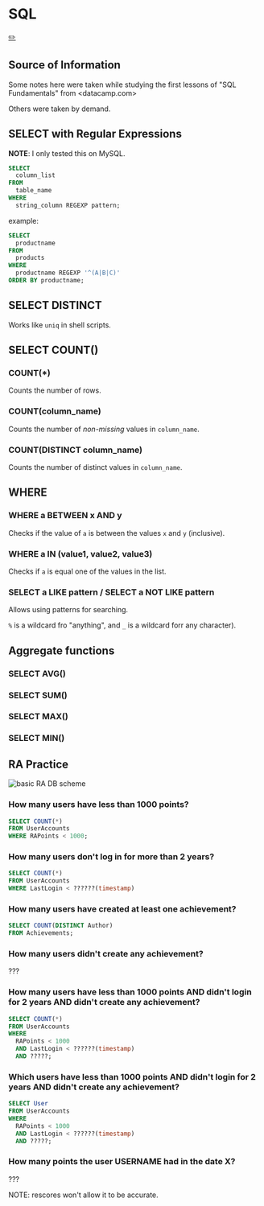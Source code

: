 # SQL
[✏️](https://github.com/meleu/my-notes/edit/master/sql.md)

## Source of Information

Some notes here were taken while studying the first lessons of "SQL Fundamentals" from <datacamp.com>

Others were taken by demand.


## SELECT with Regular Expressions

**NOTE**: I only tested this on MySQL.

```sql
SELECT 
  column_list
FROM
  table_name
WHERE
  string_column REGEXP pattern;
```

example:
```sql
SELECT 
  productname
FROM
  products
WHERE
  productname REGEXP '^(A|B|C)'
ORDER BY productname;
```



## SELECT DISTINCT

Works like `uniq` in shell scripts.

## SELECT COUNT()

### COUNT(*)

Counts the number of rows.

### COUNT(column_name)

Counts the number of *non-missing* values in `column_name`.

### COUNT(DISTINCT column_name)

Counts the number of distinct values in `column_name`.

## WHERE

### WHERE a BETWEEN x AND y

Checks if the value of `a` is between the values `x` and `y` (inclusive).

### WHERE a IN (value1, value2, value3)

Checks if `a` is equal one of the values in the list.

### SELECT a LIKE pattern / SELECT a NOT LIKE pattern

Allows using patterns for searching.

`%` is a wildcard fro "anything", and `_` is a wildcard forr any character).


## Aggregate functions

### SELECT AVG()

### SELECT SUM()

### SELECT MAX()

### SELECT MIN()


## RA Practice

![basic RA DB scheme](https://user-images.githubusercontent.com/8508804/92043707-f1ea8080-ed52-11ea-9f3e-e5fbb3caf616.png)


### How many users have less than 1000 points?

```sql
SELECT COUNT(*)
FROM UserAccounts
WHERE RAPoints < 1000;
```

### How many users don't log in for more than 2 years?

```sql
SELECT COUNT(*)
FROM UserAccounts
WHERE LastLogin < ??????(timestamp)
```

### How many users have created at least one achievement?

```sql
SELECT COUNT(DISTINCT Author)
FROM Achievements;
```

### How many users didn't create any achievement?

???


### How many users have less than 1000 points AND didn't login for 2 years AND didn't create any achievement?

```sql
SELECT COUNT(*)
FROM UserAccounts
WHERE
  RAPoints < 1000
  AND LastLogin < ??????(timestamp)
  AND ?????;
```

### Which users have less than 1000 points AND didn't login for 2 years AND didn't create any achievement?

```sql
SELECT User
FROM UserAccounts
WHERE
  RAPoints < 1000
  AND LastLogin < ??????(timestamp)
  AND ?????;
```

### How many points the user USERNAME had in the date X?

???

NOTE: rescores won't allow it to be accurate.
